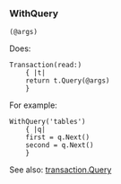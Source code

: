 ### WithQuery

``` suneido
(@args)
```

Does:

``` suneido
Transaction(read:)
    { |t|
    return t.Query(@args)
    }
```

For example:

``` suneido
WithQuery('tables')
    { |q|
    first = q.Next()
    second = q.Next()
    }
```

See also:
[transaction.Query](<Transaction/transaction.Query.md>)